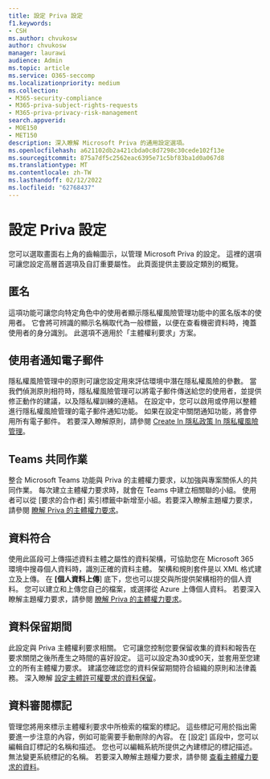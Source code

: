 ```yaml
---
title: 設定 Priva 設定
f1.keywords:
- CSH
ms.author: chvukosw
author: chvukosw
manager: laurawi
audience: Admin
ms.topic: article
ms.service: O365-seccomp
ms.localizationpriority: medium
ms.collection:
- M365-security-compliance
- M365-priva-subject-rights-requests
- M365-priva-privacy-risk-management
search.appverid:
- MOE150
- MET150
description: 深入瞭解 Microsoft Priva 的通用設定選項。
ms.openlocfilehash: a621102db2a421cbda0c8d7298c30cede102f13e
ms.sourcegitcommit: 875a7df5c2562eac6395e71c5bf83ba1d0a067d8
ms.translationtype: MT
ms.contentlocale: zh-TW
ms.lasthandoff: 02/12/2022
ms.locfileid: "62768437"
---
```

# <a name="configure-priva-settings"></a>設定 Priva 設定

您可以選取畫面右上角的齒輪圖示，以管理 Microsoft Priva 的設定。 這裡的選項可讓您設定高層首選項及自訂重要屬性。 此頁面提供主要設定類別的概覽。

## <a name="anonymization"></a>匿名

這項功能可讓您向特定角色中的使用者顯示隱私權風險管理功能中的匿名版本的使用者。 它會將可辨識的顯示名稱取代為一般標籤，以便在查看機密資料時，掩蓋使用者的身分識別。 此選項不適用於「主體權利要求」方案。

## <a name="user-notification-emails"></a>使用者通知電子郵件  

隱私權風險管理中的原則可讓您設定用來評估環境中潛在隱私權風險的參數。 當我們偵測原則相符時，隱私權風險管理可以將電子郵件傳送給您的使用者，並提供修正動作的建議，以及隱私權訓練的連結。 在設定中，您可以啟用或停用以整體進行隱私權風險管理的電子郵件通知功能。 如果在設定中關閉通知功能，將會停用所有電子郵件。 若要深入瞭解原則，請參閱 [Create In 隱私政策 In 隱私權風險管理](risk-management-policies.md)。

## <a name="teams-collaboration"></a>Teams 共同作業  

整合 Microsoft Teams 功能與 Priva 的主體權力要求，以加強與專案關係人的共同作業。 每次建立主體權力要求時，就會在 Teams 中建立相關聯的小組。 使用者可以從 [要求的合作者] 索引標籤中新增至小組。若要深入瞭解主題權力要求，請參閱 [瞭解 Priva 的主體權力要求](subject-rights-requests.md)。

## <a name="data-matching"></a>資料符合  

使用此區段可上傳描述資料主體之屬性的資料架構，可協助您在 Microsoft 365 環境中搜尋個人資料時，識別正確的資料主體。 架構和規則套件是以 XML 格式建立及上傳。 在 **[個人資料上傳**] 底下，您也可以提交與所提供架構相符的個人資料。 您可以建立和上傳您自己的檔案，或選擇從 Azure 上傳個人資料。 若要深入瞭解主題權力要求，請參閱 [瞭解 Priva 的主體權力要求](subject-rights-requests.md)。

## <a name="data-retention-periods"></a>資料保留期間

此設定與 Priva 主體權利要求相關。 它可讓您控制您要保留收集的資料和報告在要求關閉之後所產生之時間的喜好設定。 這可以設定為30或90天，並套用至您建立的所有主體權力要求。 建議您確認您的資料保留期間符合組織的原則和法律義務。 深入瞭解 [設定主體許可權要求的資料保留](subject-rights-requests-reports.md#manage-data-retention)。

## <a name="data-review-tags"></a>資料審閱標記

管理您將用來標示主體權利要求中所檢索的檔案的標記。 這些標記可用於指出需要進一步注意的內容，例如可能需要手動刪除的內容。 在 [設定] 區段中，您可以編輯自訂標記的名稱和描述。 您也可以編輯系統所提供之內建標記的標記描述。 無法變更系統標記的名稱。 若要深入瞭解主題權力要求，請參閱 [查看主體權力要求的資料](subject-rights-requests-data-review.md#step-3-review-data)。
